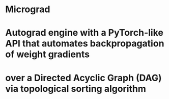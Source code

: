 # Micrograd
# Autograd engine with a PyTorch-like API that automates backpropagation of weight gradients 
# over a Directed Acyclic Graph (DAG) via topological sorting algorithm
